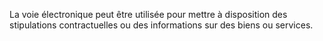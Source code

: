 La voie électronique peut être utilisée pour mettre à disposition des stipulations contractuelles ou des informations sur des biens ou services.
